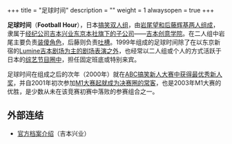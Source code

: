 +++
title = "足球时间"
description = ""
weight = 1
alwaysopen = true
+++

**足球时间**（**Football
Hour**），日本[搞笑双人组](搞笑艺人 "wikilink")，由[岩尾望和](岩尾望 "wikilink")[后藤辉基两人组成](后藤辉基 "wikilink")，隶属于[经纪公司](经纪公司 "wikilink")[吉本兴业东京本社旗下的子公司](吉本兴业 "wikilink")——[吉本创意学院](吉本创意学院 "wikilink")。在二人组中岩尾主要负责[装傻角色](漫才 "wikilink")，后藤则负责[吐槽](漫才 "wikilink")。1999年组成的足球时间除了在以东京新宿的[Lumine吉本剧场为主的剧场表演之外](Lumine吉本剧场 "wikilink")，也经常以二人组或个人的方式活跃于日本的[综艺节目圈中](综艺节目 "wikilink")，担任固定班底或特别来宾。

足球时间在组成之后的次年（2000年）就在[ABC搞笑新人大赛中获得最优秀新人奖](ABC搞笑新人大赛 "wikilink")，并自2001年初次参加[M1大赛起就成为决赛圈的常客](M1大赛 "wikilink")，也是2003年M1大赛的优胜，是少数从未在该竞赛初赛中落败的参赛组合之一。

外部连结
--------

-   [官方档案介绍](http://search.yoshimoto.co.jp/#/r/s=w=1739/r=039)（吉本兴业）

